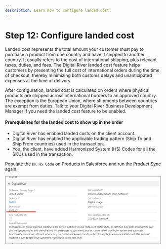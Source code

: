 ```yaml
---
description: Learn how to configure landed cost.
---
```


# Step 12: Configure landed cost

Landed cost represents the total amount your customer must pay to purchase a product from one country and have it shipped to another country. It usually refers to the cost of international shipping, plus relevant taxes, duties, and fees. The Digital River landed cost feature helps customers by presenting the full cost of international orders during the time of checkout, thereby minimizing both customs delays and unanticipated expenses at the time of delivery.

After configuration, landed cost is calculated on orders where physical products are shipped across international borders to an approved country. The exception is the European Union, where shipments between countries are exempt from duties. Talk to your Digital River Business Development Manager if you need the landed cost feature to be enabled.

#### Prerequisites for the landed cost to show up in the order

* Digital River has enabled landed costs on the client account.
* Digital River has enabled the applicable trading pattern (Ship To and Ship From countries) used in the transaction.
* You, the client, have added Harmonized System (HS) Codes for all the SKUs used in the transaction.

Populate the `DR HS Code` on Products in Salesforce and run the [Product Sync](step-7.-update-the-product-sync-settings.md#product-synchronization) again.

![](<../.gitbook/assets/Populate HS code.jpg>)
